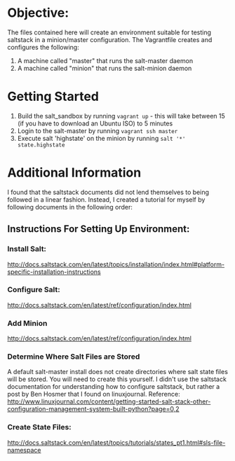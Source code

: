 # Objective:

The files contained here will create an environment suitable for testing saltstack in a minion/master configuration. The Vagrantfile creates and configures the following:

1. A machine called "master" that runs the salt-master daemon
2. A machine called "minion" that runs the salt-minion daemon

# Getting Started

1. Build the salt_sandbox by running ```vagrant up``` - this will take between 15 (if you have to download an Ubuntu ISO) to 5 minutes
2. Login to the salt-master by running ```vagrant ssh master```
3. Execute salt 'highstate' on the minion by running ```salt '*' state.highstate```

# Additional Information
I found that the saltstack documents did not lend themselves to being followed in a linear fashion. Instead, I created a tutorial for myself by following documents in the following order:

## Instructions For Setting Up Environment:
###  Install Salt:
http://docs.saltstack.com/en/latest/topics/installation/index.html#platform-specific-installation-instructions
### Configure Salt:
http://docs.saltstack.com/en/latest/ref/configuration/index.html
### Add Minion
http://docs.saltstack.com/en/latest/ref/configuration/index.html
### Determine Where Salt Files are Stored
A default salt-master install does not create directories where salt state files will be stored. You will need to create this yourself. I didn't use the saltstack documentation for understanding how to configure saltstack, but rather a post by Ben Hosmer that I found on linuxjournal.
Reference:
http://www.linuxjournal.com/content/getting-started-salt-stack-other-configuration-management-system-built-python?page=0,2
### Create State Files:
http://docs.saltstack.com/en/latest/topics/tutorials/states_pt1.html#sls-file-namespace
